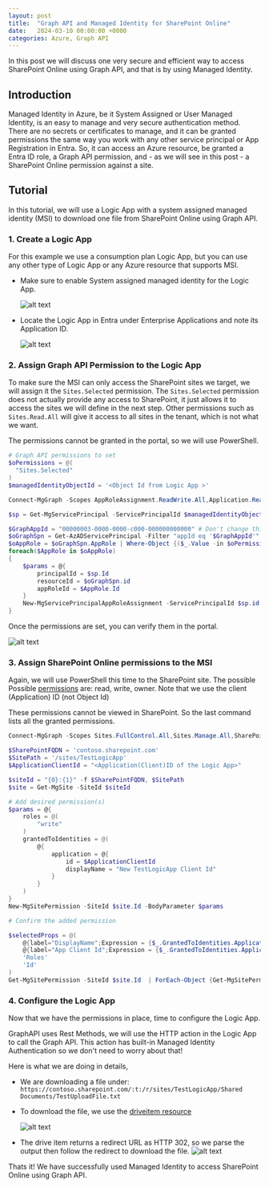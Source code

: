 ```yaml
---
layout: post
title:  "Graph API and Managed Identity for SharePoint Online"
date:   2024-03-10 00:00:00 +0000
categories: Azure, Graph API
---
```

In this post we will discuss one very secure and efficient way to access SharePoint Online using Graph API, and that is by using Managed Identity.

## Introduction
Managed Identity in Azure, be it System Assigned or User Managed Identity, is an easy to manage and very secure authentication method. There are no secrets or certificates to manage, and it can be granted permissions the same way you
work with any other service principal or App Registration in Entra. So, it can access an Azure resource, be granted a Entra ID role, a Graph API permission, and - as we will see in this post - a SharePoint Online permission against a site.

## Tutorial
In this tutorial, we will use a Logic App with a system assigned managed identity (MSI) to download one file from SharePoint Online using Graph API.

### 1. Create a Logic App
For this example we use a consumption plan Logic App, but you can use any other type of Logic App or any Azure resource that supports MSI.

* Make sure to enable System assigned managed identity for the Logic App.

    ![alt text](2024-03-10-Graph-API-and-Managed-Identity-for-SharePoint-Online/images/SystemAssignedLogicApp.png)

* Locate the Logic App in Entra under Enterprise Applications and note its Application ID.

    ![alt text](2024-03-10-Graph-API-and-Managed-Identity-for-SharePoint-Online/images/LogicAppMSIinEntra.png)

### 2. Assign Graph API Permission to the Logic App
To make sure the MSI can only access the SharePoint sites we target, we will assign it the `Sites.Selected` permission.
The `Sites.Selected` permission does not actually provide any access to SharePoint, it just allows it to access the sites we will define in the next step.
Other permissions such as `Sites.Read.All` will give it access to all sites in the tenant, which is not what we want.

The permissions cannot be granted in the portal, so we will use PowerShell.
```PowerShell
# Graph API permissions to set
$oPermissions = @(
  "Sites.Selected"
)
$managedIdentityObjectId = '<Object Id from Logic App >'

Connect-MgGraph -Scopes AppRoleAssignment.ReadWrite.All,Application.Read.All

$sp = Get-MgServicePrincipal -ServicePrincipalId $managedIdentityObjectId

$GraphAppId = "00000003-0000-0000-c000-000000000000" # Don't change this.
$oGraphSpn = Get-AzADServicePrincipal -Filter "appId eq '$GraphAppId'"
$oAppRole = $oGraphSpn.AppRole | Where-Object {($_.Value -in $oPermissions) -and ($_.AllowedMemberType -contains "Application")}
foreach($AppRole in $oAppRole)
{
    $params = @{
        principalId = $sp.Id
        resourceId = $oGraphSpn.id
        appRoleId = $AppRole.Id
    }
    New-MgServicePrincipalAppRoleAssignment -ServicePrincipalId $sp.id -BodyParameter $params
}
```
Once the permissions are set, you can verify them in the portal.

![alt text](2024-03-10-Graph-API-and-Managed-Identity-for-SharePoint-Online/images/GraphAPISharePointPermissions.png)

### 3. Assign SharePoint Online permissions to the MSI
Again, we will use PowerShell this time to the SharePoint site. The possible Possible [permissions](https://learn.microsoft.com/en-us/graph/api/resources/permission?view=graph-rest-1.0#roles-property-values) are: read, write, owner. Note that we use the client (Application) ID (not Object Id)

These permissions cannot be viewed in SharePoint. So the last command lists all the granted permissions.

```PowerShell
Connect-MgGraph -Scopes Sites.FullControl.All,Sites.Manage.All,SharePointTenantSettings.Read.All,Sites.ReadWrite.All

$SharePointFQDN = 'contoso.sharepoint.com'
$SitePath = '/sites/TestLogicApp'
$ApplicationClientId = "<Application(Client)ID of the Logic App>"

$siteId = "{0}:{1}" -f $SharePointFQDN, $SitePath
$site = Get-MgSite -SiteId $siteId

# Add desired permission(s)
$params = @{
	roles = @(
        "write"
	)
	grantedToIdentities = @(
		@{
			application = @{
				id = $ApplicationClientId
				displayName = "New TestLogicApp Client Id"
			}
		}
	)
}
New-MgSitePermission -SiteId $site.Id -BodyParameter $params

# Confirm the added permission

$selectedProps = @(
    @{label="DisplayName";Expression = {$_.GrantedToIdentities.Application.DisplayName}}
    @{label="App Client Id";Expression = {$_.GrantedToIdentities.Application.Id}}
    'Roles'
    'Id'
)
Get-MgSitePermission -SiteId $site.Id  | ForEach-Object {Get-MgSitePermission -SiteId $site.Id  -PermissionId $_.Id} | Select-Object -Property $selectedProps
```

### 4. Configure the Logic App
Now that we have the permissions in place, time to configure the Logic App.

GraphAPI uses Rest Methods, we will use the HTTP action in the Logic App to call the Graph API. This action has built-in Managed Identity Authentication so we don't need to worry about that!

Here is what we are doing in details,
* We are downloading a file under:  `https://contoso.sharepoint.com/:t:/r/sites/TestLogicApp/Shared Documents/TestUploadFile.txt`
* To download the file, we use the  [driveitem resource](https://learn.microsoft.com/en-us/graph/api/driveitem-get)

    ![alt text](2024-03-10-Graph-API-and-Managed-Identity-for-SharePoint-Online/images/LogicAppGraphAPIMSIHTTPAction.png)
* The drive item returns a redirect URL as HTTP 302, so we parse the output then follow the redirect to download the file.
    ![alt text](2024-03-10-Graph-API-and-Managed-Identity-for-SharePoint-Online/images/FullLogicApp.png)


Thats it! We have successfully used Managed Identity to access SharePoint Online using Graph API.
